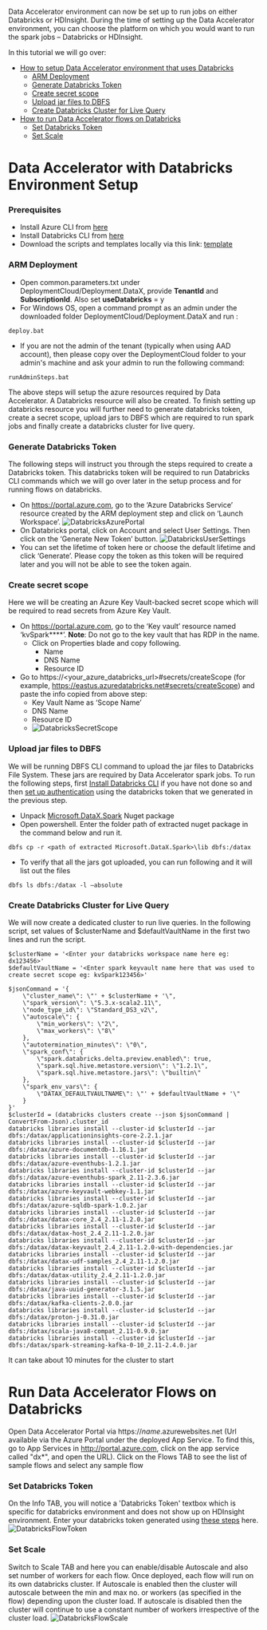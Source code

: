 Data Accelerator environment can now be set up to run jobs on either Databricks or HDInsight. During the time of setting up the Data Accelerator environment, you can choose the platform on which you would want to run the spark jobs – Databricks or HDInsight. 

In this tutorial we will go over:
* [How to setup Data Accelerator environment that uses Databricks](#data-accelerator-with-databricks-environment-setup)
  * [ARM Deployment](#arm-deployment)
  * [Generate Databricks Token](#generate-databricks-token)
  * [Create secret scope](#create-secret-scope)
  * [Upload jar files to DBFS](#upload-jar-files-to-dbfs)
  * [Create Databricks Cluster for Live Query](#create-databricks-cluster-for-live-query)
* [How to run Data Accelerator flows on Databricks](#run-data-accelerator-flows-on-databricks)
  * [Set Databricks Token](#set-databricks-token)
  * [Set Scale](#set-scale)

# Data Accelerator with Databricks Environment Setup

### Prerequisites
* Install Azure CLI from [here](https://docs.microsoft.com/en-us/cli/azure/install-azure-cli?view=azure-cli-latest)
* Install Databricks CLI from [here](https://docs.databricks.com/user-guide/dev-tools/databricks-cli.html#install-the-cli)
* Download the scripts and templates locally via this link: [template](https://github.com/Microsoft/data-accelerator/tree/stable/DeploymentCloud)

### ARM Deployment
* Open common.parameters.txt under DeploymentCloud/Deployment.DataX, provide **TenantId** and **SubscriptionId**. Also set **useDatabricks** = y 
* For Windows OS, open a command prompt as an admin under the downloaded folder DeploymentCloud/Deployment.DataX and run :
```
deploy.bat 
```
* If you are not the admin of the tenant (typically when using AAD account), then please copy over the DeploymentCloud folder to your admin's machine and ask your admin to run the following command:
```
runAdminSteps.bat
```
The above steps will setup the azure resources required by Data Accelerator. A Databricks resource will also be created. To finish setting up databricks resource you will further need to generate databricks token, create a secret scope, upload jars to DBFS which are required to run spark jobs and finally create a databricks cluster for live query.

### Generate Databricks Token
The following steps will instruct you through the steps required to create a Databricks token. This databricks token will be required to run Databricks CLI commands which we will go over later in the setup process and for running flows on databricks.   
* On https://portal.azure.com, go to the ‘Azure Databricks Service’ resource created by the ARM deployment step and click on ‘Launch Workspace’.
![DatabricksAzurePortal](./tutorials/images/DatabricksAzurePortal.jpg)
* On Databricks portal, click on Account and select User Settings. Then click on the ‘Generate New Token’ button. 
![DatabricksUserSettings](./tutorials/images/DatabricksUserSettings.jpg)
* You can set the lifetime of token here or choose the default lifetime and click ‘Generate’. Please copy the token as this token will be required later and you will not be able to see the token again.

### Create secret scope
Here we will be creating an Azure Key Vault-backed secret scope which will be required to read secrets from Azure Key Vault. 
* On https://portal.azure.com, go to the ‘Key vault’ resource named ‘kvSpark****’. **Note**: Do not go to the key vault that has RDP in the name.
  * Click on Properties blade and copy following. 
    * Name
    * DNS Name
    * Resource ID
* Go to https://<your_azure_databricks_url>#secrets/createScope (for example, https://eastus.azuredatabricks.net#secrets/createScope) and paste the info copied from above step:
  * Key Vault Name as ‘Scope Name’
  * DNS Name
  * Resource ID
  * ![DatabricksSecretScope](./tutorials/images/DatabricksSecretScope.jpg)

### Upload jar files to DBFS
We will be running DBFS CLI command to upload the jar files to Databricks File System. These jars are required by Data Accelerator spark jobs. To run the following steps, first [Install Databricks CLI](https://docs.databricks.com/user-guide/dev-tools/databricks-cli.html#install-the-cli) if you have not done so and then [set up authentication](https://docs.databricks.com/user-guide/dev-tools/databricks-cli.html#set-up-authentication) using the databricks token that we generated in the previous step.
* Unpack [Microsoft.DataX.Spark](https://www.nuget.org/packages/Microsoft.DataX.Spark) Nuget package 
* Open powershell. Enter the folder path of extracted nuget package in the command below and run it.
```
dbfs cp -r <path of extracted Microsoft.DataX.Spark>\lib dbfs:/datax
```
* To verify that all the jars got uploaded, you can run following and it will list out the files
```
dbfs ls dbfs:/datax -l –absolute
```

### Create Databricks Cluster for Live Query
We will now create a dedicated cluster to run live queries. In the following script, set values of $clusterName and $defaultVaultName in the first two lines and run the script.
```
$clusterName = '<Enter your databricks workspace name here eg: dx123456>'
$defaultVaultName = '<Enter spark keyvault name here that was used to create secret scope eg: kvSpark123456>'

$jsonCommand = '{
	\"cluster_name\": \"' + $clusterName + '\",
	\"spark_version\": \"5.3.x-scala2.11\",
	\"node_type_id\": \"Standard_DS3_v2\",
	\"autoscale\": {
		\"min_workers\": \"2\",
		\"max_workers\": \"8\"
	},
	\"autotermination_minutes\": \"0\",
	\"spark_conf\": {
		\"spark.databricks.delta.preview.enabled\": true,
		\"spark.sql.hive.metastore.version\": \"1.2.1\",
		\"spark.sql.hive.metastore.jars\": \"builtin\"
	},
	\"spark_env_vars\": {
		\"DATAX_DEFAULTVAULTNAME\": \"' + $defaultVaultName + '\"
	}
}'
$clusterId = (databricks clusters create --json $jsonCommand | ConvertFrom-Json).cluster_id
databricks libraries install --cluster-id $clusterId --jar dbfs:/datax/applicationinsights-core-2.2.1.jar
databricks libraries install --cluster-id $clusterId --jar dbfs:/datax/azure-documentdb-1.16.1.jar
databricks libraries install --cluster-id $clusterId --jar dbfs:/datax/azure-eventhubs-1.2.1.jar
databricks libraries install --cluster-id $clusterId --jar dbfs:/datax/azure-eventhubs-spark_2.11-2.3.6.jar
databricks libraries install --cluster-id $clusterId --jar dbfs:/datax/azure-keyvault-webkey-1.1.jar
databricks libraries install --cluster-id $clusterId --jar dbfs:/datax/azure-sqldb-spark-1.0.2.jar
databricks libraries install --cluster-id $clusterId --jar dbfs:/datax/datax-core_2.4_2.11-1.2.0.jar
databricks libraries install --cluster-id $clusterId --jar dbfs:/datax/datax-host_2.4_2.11-1.2.0.jar
databricks libraries install --cluster-id $clusterId --jar dbfs:/datax/datax-keyvault_2.4_2.11-1.2.0-with-dependencies.jar
databricks libraries install --cluster-id $clusterId --jar dbfs:/datax/datax-udf-samples_2.4_2.11-1.2.0.jar
databricks libraries install --cluster-id $clusterId --jar dbfs:/datax/datax-utility_2.4_2.11-1.2.0.jar
databricks libraries install --cluster-id $clusterId --jar dbfs:/datax/java-uuid-generator-3.1.5.jar
databricks libraries install --cluster-id $clusterId --jar dbfs:/datax/kafka-clients-2.0.0.jar
databricks libraries install --cluster-id $clusterId --jar dbfs:/datax/proton-j-0.31.0.jar
databricks libraries install --cluster-id $clusterId --jar dbfs:/datax/scala-java8-compat_2.11-0.9.0.jar
databricks libraries install --cluster-id $clusterId --jar dbfs:/datax/spark-streaming-kafka-0-10_2.11-2.4.0.jar
```
It can take about 10 minutes for the cluster to start

# Run Data Accelerator Flows on Databricks
Open Data Accelerator Portal via https://_name_.azurewebsites.net (Url available via the Azure Portal under the deployed App Service. To find this, go to App Services in http://portal.azure.com, click on the app service called "dx*", and open the URL). Click on the Flows TAB to see the list of sample flows and select any sample flow

### Set Databricks Token
On the Info TAB, you will notice a 'Databricks Token' textbox which is specific for databricks environment and does not show up on HDInsight environment. Enter your databricks token generated using [these steps](#generate-databricks-token) here.
![DatabricksFlowToken](./tutorials/images/DatabricksFlowToken.jpg)

### Set Scale
Switch to Scale TAB and here you can enable/disable Autoscale and also set number of workers for each flow. Once deployed, each flow will run on its own databricks cluster. If Autoscale is enabled then the cluster will autoscale between the min and max no. or workers (as specified in the flow) depending upon the cluster load. If autoscale is disabled then the cluster will continue to use a constant number of workers irrespective of the cluster load. 
![DatabricksFlowScale](./tutorials/images/DatabricksFlowScale.jpg)  
